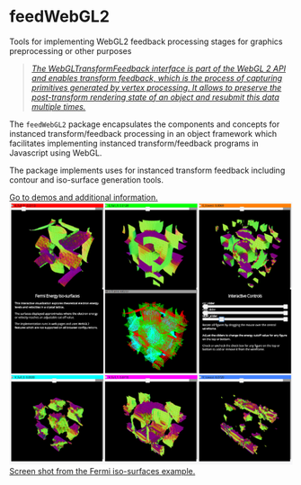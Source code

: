 # feedWebGL2
Tools for implementing WebGL2 feedback processing stages for graphics preprocessing or other purposes

<blockquote>
<a href="https://developer.mozilla.org/en-US/docs/Web/API/WebGLTransformFeedback"><em>
The WebGLTransformFeedback interface is part of the WebGL 2 API and enables transform feedback, which is the process of capturing primitives generated by vertex processing. It allows to preserve the post-transform rendering state of an object and resubmit this data multiple times.
</em></a>
</blockquote>

The <code>feedWebGL2</code> package encapsulates the components
and concepts for
instanced transform/feedback processing in an object framework
which facilitates implementing instanced transform/feedback programs
in Javascript using WebGL.

The package implements uses for instanced transform feedback
including contour and iso-surface generation tools.

<a href="https://flatironinstitute.github.io/feedWebGL2/">
Go to demos and additional information.
</a>

<img src="docs/images/Fermi.png" width="600px">

<a href="https://flatironinstitute.github.io/feedWebGL2/Fermi_Surfaces.html">
Screen shot from the Fermi iso-surfaces example.
</a>

